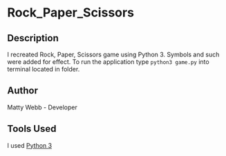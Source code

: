 # Rock_Paper_Scissors

## Description 

I recreated Rock, Paper, Scissors game using Python 3. Symbols and such were added for effect. To run the application type `python3 game.py` into terminal located in folder. 

## Author 

Matty Webb - Developer 

## Tools Used  

I used [Python 3](https://www.python.org/download/releases/3.0/) 
